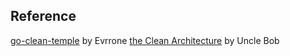 ## Reference
[go-clean-temple](https://github.com/evrone/go-clean-template) by Evrrone
[ the Clean Architecture](https://blog.cleancoder.com/uncle-bob/2012/08/13/the-clean-architecture.html) by Uncle Bob
